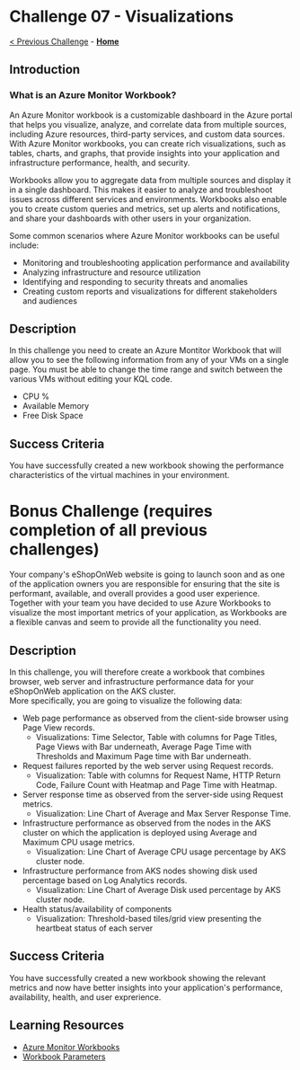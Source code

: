 # Challenge 07 - Visualizations

[< Previous Challenge](./Challenge-06.md) - **[Home](../README.md)**

## Introduction

### What is an Azure Monitor Workbook?
An Azure Monitor workbook is a customizable dashboard in the Azure portal that helps you visualize, analyze, and correlate data from multiple sources, including Azure resources, third-party services, and custom data sources. With Azure Monitor workbooks, you can create rich visualizations, such as tables, charts, and graphs, that provide insights into your application and infrastructure performance, health, and security.

Workbooks allow you to aggregate data from multiple sources and display it in a single dashboard. This makes it easier to analyze and troubleshoot issues across different services and environments. Workbooks also enable you to create custom queries and metrics, set up alerts and notifications, and share your dashboards with other users in your organization. 

Some common scenarios where Azure Monitor workbooks can be useful include:

* Monitoring and troubleshooting application performance and availability
* Analyzing infrastructure and resource utilization
* Identifying and responding to security threats and anomalies
* Creating custom reports and visualizations for different stakeholders and audiences

## Description
In this challenge you need to create an Azure Montitor Workbook that will allow you to see the following information from any of your VMs on a single page. You must be able to change the time range and switch between the various VMs without editing your KQL code.

* CPU %
* Available Memory
* Free Disk Space

## Success Criteria
You have successfully created a new workbook showing the performance characteristics of the virtual machines in your environment.


# Bonus Challenge (requires completion of all previous challenges)
Your company's eShopOnWeb website is going to launch soon and as one of the application owners you are responsible for ensuring that the site is performant, available, and overall provides a good user experience. Together with your team you have decided to use Azure Workbooks to visualize the most important metrics of your application, as Workbooks are a flexible canvas and seem to provide all the functionality you need. 

## Description
In this challenge, you will therefore create a workbook that combines browser, web server and infrastructure performance data for your eShopOnWeb application on the AKS cluster.  
More specifically, you are going to visualize the following data:
* Web page performance as observed from the client-side browser using Page View records.
    * Visualizations: Time Selector, Table with columns for Page Titles, Page Views with Bar underneath, Average Page Time with Thresholds and Maximum Page time with Bar underneath.
* Request failures reported by the web server using Request records.
    * Visualization: Table with columns for Request Name, HTTP Return Code, Failure Count with Heatmap and Page Time with Heatmap.
* Server response time as observed from the server-side using Request metrics.
    * Visualization: Line Chart of Average and Max Server Response Time.
* Infrastructure performance as observed from the nodes in the AKS cluster on which the application is deployed using Average and Maximum CPU usage metrics.
    * Visualization: Line Chart of Average CPU usage percentage by AKS cluster node.
* Infrastructure performance from AKS nodes showing disk used percentage based on Log Analytics records.
    * Visualization: Line Chart of Average Disk used percentage by AKS cluster node.
* Health status/availability of components
    * Visualization: Threshold-based tiles/grid view presenting the heartbeat status of each server

## Success Criteria
You have successfully created a new workbook showing the relevant metrics and now have better insights into your application's performance, availability, health, and user exprerience. 

## Learning Resources
* [Azure Monitor Workbooks](https://learn.microsoft.com/en-us/azure/azure-monitor/visualize/workbooks-overview)
* [Workbook Parameters](https://learn.microsoft.com/en-us/azure/azure-monitor/visualize/workbooks-parameters)
